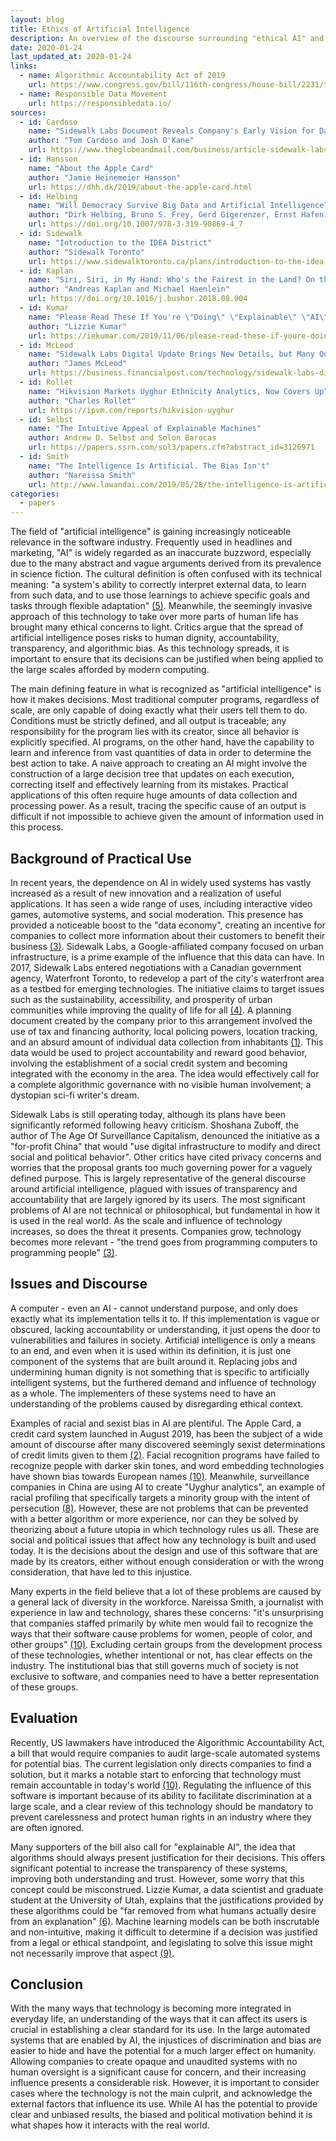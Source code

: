 ```yaml
---
layout: blog
title: Ethics of Artificial Intelligence
description: An overview of the discourse surrounding "ethical AI" and its use in the Big Tech industry.
date: 2020-01-24
last_updated_at: 2020-01-24
links:
  - name: Algorithmic Accountability Act of 2019
    url: https://www.congress.gov/bill/116th-congress/house-bill/2231/text
  - name: Responsible Data Movement
    url: https://responsibledata.io/
sources:
  - id: Cardoso
    name: "Sidewalk Labs Document Reveals Company's Early Vision for Data Collection, Tax Powers, Criminal Justice"
    author: "Tom Cardoso and Josh O'Kane"
    url: https://www.theglobeandmail.com/business/article-sidewalk-labs-document-reveals-companys-early-plans-for-data/
  - id: Hansson
    name: "About the Apple Card"
    author: "Jamie Heinemeier Hansson"
    url: https://dhh.dk/2019/about-the-apple-card.html
  - id: Helbing
    name: "Will Democracy Survive Big Data and Artificial Intelligence?"
    author: "Dirk Helbing, Bruno S. Frey, Gerd Gigerenzer, Ernst Hafen, Michael Hagner, Yvonne Hofstetter, Jeroen van den Hoven, Roberto V. Zicari, Andrej Zwitter"
    url: https://doi.org/10.1007/978-3-319-90869-4_7
  - id: Sidewalk
    name: "Introduction to the IDEA District"
    author: "Sidewalk Toronto"
    url: https://www.sidewalktoronto.ca/plans/introduction-to-the-idea-district/
  - id: Kaplan
    name: "Siri, Siri, in My Hand: Who's the Fairest in the Land? On the Interpretations, Illustrations, and Implications of Artificial Intelligence"
    author: "Andreas Kaplan and Michael Haenlein"
    url: https://doi.org/10.1016/j.bushor.2018.08.004
  - id: Kumar
    name: "Please Read These If You're \"Doing\" \"Explainable\" \"AI\""
    author: "Lizzie Kumar"
    url: https://iekumar.com/2019/11/06/please-read-these-if-youre-doing-explainable-ai/
  - id: McLeod
    name: "Sidewalk Labs Digital Update Brings New Details, but Many Questions Remain"
    author: "James McLeod"
    url: https://business.financialpost.com/technology/sidewalk-labs-digital-update-brings-new-details-but-many-questions-remain
  - id: Rollet
    name: "Hikvision Markets Uyghur Ethnicity Analytics, Now Covers Up"
    author: "Charles Rollet"
    url: https://ipvm.com/reports/hikvision-uyghur
  - id: Selbst
    name: "The Intuitive Appeal of Explainable Machines"
    author: Andrew D. Selbst and Solon Barocas
    url: https://papers.ssrn.com/sol3/papers.cfm?abstract_id=3126971
  - id: Smith
    name: "The Intelligence Is Artificial. The Bias Isn't"
    author: "Nareissa Smith"
    url: http://www.lawandai.com/2019/05/28/the-intelligence-is-artificial-the-bias-isnt/
categories:
  - papers
---
```


<span class="text__attention">The field of "artificial intelligence"</span> is
gaining increasingly noticeable relevance in the software industry. Frequently
used in headlines and marketing, "AI" is widely regarded as an inaccurate
buzzword, especially due to the many abstract and vague arguments derived from
its prevalence in science fiction. The cultural definition is often confused
with its technical meaning: "a system's ability to correctly interpret external
data, to learn from such data, and to use those learnings to achieve specific
goals and tasks through flexible adaptation" [(5)](#Kaplan). Meanwhile, the
seemingly invasive approach of this technology to take over more parts of human
life has brought many ethical concerns to light. Critics argue that the spread
of artificial intelligence poses risks to human dignity, accountability,
transparency, and algorithmic bias. As this technology spreads, it is important
to ensure that its decisions can be justified when being applied to the large
scales afforded by modern computing.

The main defining feature in what is recognized as "artificial intelligence" is
how it makes decisions. Most traditional computer programs, regardless of scale,
are only capable of doing exactly what their users tell them to do. Conditions
must be strictly defined, and all output is traceable; any responsibility for
the program lies with its creator, since all behavior is explicitly specified.
AI programs, on the other hand, have the capability to learn and inference from
vast quantities of data in order to determine the best action to take. A naive
approach to creating an AI might involve the construction of a large decision
tree that updates on each execution, correcting itself and effectively learning
from its mistakes. Practical applications of this often require huge amounts of
data collection and processing power. As a result, tracing the specific cause of
an output is difficult if not impossible to achieve given the amount of
information used in this process.

## Background of Practical Use

In recent years, the dependence on AI in widely used systems has vastly
increased as a result of new innovation and a realization of useful
applications. It has seen a wide range of uses, including interactive video
games, automotive systems, and social moderation. This presence has provided a
noticeable boost to the "data economy", creating an incentive for companies to
collect more information about their customers to benefit their business
[(3)](#Helbing). Sidewalk Labs, a Google-affiliated company focused on urban
infrastructure, is a prime example of the influence that this data can have. In
2017, Sidewalk Labs entered negotiations with a Canadian government agency,
Waterfront Toronto, to redevelop a part of the city's waterfront area as a
testbed for emerging technologies. The initiative claims to target issues such
as the sustainability, accessibility, and prosperity of urban communities while
improving the quality of life for all [(4)](#Sidewalk). A planning document
created by the company prior to this arrangement involved the use of tax and
financing authority, local policing powers, location tracking, and an absurd
amount of individual data collection from inhabitants [(1)](#Cardoso). This data
would be used to project accountability and reward good behavior, involving the
establishment of a social credit system and becoming integrated with the economy
in the area. The idea would effectively call for a complete algorithmic
governance with no visible human involvement; a dystopian sci-fi writer's dream.

Sidewalk Labs is still operating today, although its plans have been
significantly reformed following heavy criticism. Shoshana Zuboff, the author of
The Age Of Surveillance Capitalism, denounced the initiative as a "for-profit
China" that would "use digital infrastructure to modify and direct social and
political behavior". Other critics have cited privacy concerns and worries that
the proposal grants too much governing power for a vaguely defined purpose. This
is largely representative of the general discourse around artificial
intelligence, plagued with issues of transparency and accountability that are
largely ignored by its users. The most significant problems of AI are not
technical or philosophical, but fundamental in how it is used in the real world.
As the scale and influence of technology increases, so does the threat it
presents. Companies grow, technology becomes more relevant - "the trend goes
from programming computers to programming people" [(3)](#Helbing).

## Issues and Discourse

A computer - even an AI - cannot understand purpose, and only does exactly what
its implementation tells it to. If this implementation is vague or obscured,
lacking accountability or understanding, it just opens the door to
vulnerabilities and failures in society. Artificial intelligence is only a means
to an end, and even when it is used within its definition, it is just one
component of the systems that are built around it. Replacing jobs and
undermining human dignity is not something that is specific to artificially
intelligent systems, but the furthered demand and influence of technology as a
whole. The implementers of these systems need to have an understanding of the
problems caused by disregarding ethical context.

Examples of racial and sexist bias in AI are plentiful. The Apple Card, a credit
card system launched in August 2019, has been the subject of a wide amount of
discourse after many discovered seemingly sexist determinations of credit limits
given to them [(2)](#Hansson). Facial recognition programs have failed to
recognize people with darker skin tones, and word embedding technologies have
shown bias towards European names [(10)](#Smith). Meanwhile, surveillance
companies in China are using AI to create "Uyghur analytics", an example of
racial profiling that specifically targets a minority group with the intent of
persecution [(8)](#Rollet). However, these are not problems that can be
prevented with a better algorithm or more experience, nor can they be solved by
theorizing about a future utopia in which technology rules us all. These are
social and political issues that affect how any technology is built and used
today. It is the decisions about the design and use of this software that are
made by its creators, either without enough consideration or with the wrong
consideration, that have led to this injustice.

Many experts in the field believe that a lot of these problems are caused by a
general lack of diversity in the workforce. Nareissa Smith, a journalist with
experience in law and technology, shares these concerns: "it's unsurprising that
companies staffed primarily by white men would fail to recognize the ways that
their software cause problems for women, people of color, and other groups"
[(10)](#Smith). Excluding certain groups from the development process of these
technologies, whether intentional or not, has clear effects on the industry. The
institutional bias that still governs much of society is not exclusive to
software, and companies need to have a better representation of these groups.

## Evaluation

Recently, US lawmakers have introduced the Algorithmic Accountability Act, a
bill that would require companies to audit large-scale automated systems for
potential bias. The current legislation only directs companies to find a
solution, but it marks a notable start to enforcing that technology must remain
accountable in today's world [(10)](#Smith). Regulating the influence of this
software is important because of its ability to facilitate discrimination at a
large scale, and a clear review of this technology should be mandatory to
prevent carelessness and protect human rights in an industry where they are
often ignored.

Many supporters of the bill also call for "explainable AI", the idea that
algorithms should always present justification for their decisions. This offers
significant potential to increase the transparency of these systems, improving
both understanding and trust. However, some worry that this concept could be
misconstrued. Lizzie Kumar, a data scientist and graduate student at the
University of Utah, explains that the justifications provided by these
algorithms could be "far removed from what humans actually desire from an
explanation" [(6)](#Kumar). Machine learning models can be both inscrutable and
non-intuitive, making it difficult to determine if a decision was justified from
a legal or ethical standpoint, and legislating to solve this issue might not
necessarily improve that aspect [(9)](#Selbst).

## Conclusion

With the many ways that technology is becoming more integrated in everyday life,
an understanding of the ways that it can affect its users is crucial in
establishing a clear standard for its use. In the large automated systems that
are enabled by AI, the injustices of discrimination and bias are easier to hide
and have the potential for a much larger effect on humanity. Allowing companies
to create opaque and unaudited systems with no human oversight is a significant
cause for concern, and their increasing influence presents a considerable risk.
However, it is important to consider cases where the technology is not the main
culprit, and acknowledge the external factors that influence its use. While AI
has the potential to provide clear and unbiased results, the biased and
political motivation behind it is what shapes how it interacts with the real
world.
